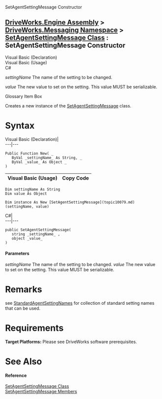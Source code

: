 SetAgentSettingMessage Constructor   
  
[DriveWorks.Engine Assembly](topic2156.md) > [DriveWorks.Messaging Namespace](topic10038.md) > [SetAgentSettingMessage Class](topic10079.md) : SetAgentSettingMessage Constructor  
---  
  
Visual Basic (Declaration)    
Visual Basic (Usage)    
C# 

_settingName_
    The name of the setting to be changed.

_value_
    The new value to set on the setting. This value MUST be serializable.

Glossary Item Box

Creates a new instance of the [SetAgentSettingMessage](topic10079.md) class. 

# Syntax

Visual Basic (Declaration)|   
---|---  
      
    
    Public Function New( _
       ByVal _settingName_ As String, _
       ByVal _value_ As Object _
    )  
  
Visual Basic (Usage)| Copy Code  
---|---  
      
    
    Dim settingName As String
    Dim value As Object
     
    Dim instance As New [SetAgentSettingMessage](topic10079.md)(settingName, value)  
  
C#|   
---|---  
      
    
    public SetAgentSettingMessage( 
       string _settingName_ ,
       object _value_
    )  
  
#### Parameters

 _settingName_
    The name of the setting to be changed.
_value_
    The new value to set on the setting. This value MUST be serializable.

# Remarks

see [StandardAgentSettingNames](topic10088.md) for collection of standard setting names that can be used.

# Requirements

**Target Platforms:** Please see DriveWorks software prerequisites.

# See Also

#### Reference

[SetAgentSettingMessage Class](topic10079.md)   
[SetAgentSettingMessage Members](topic10080.md)


